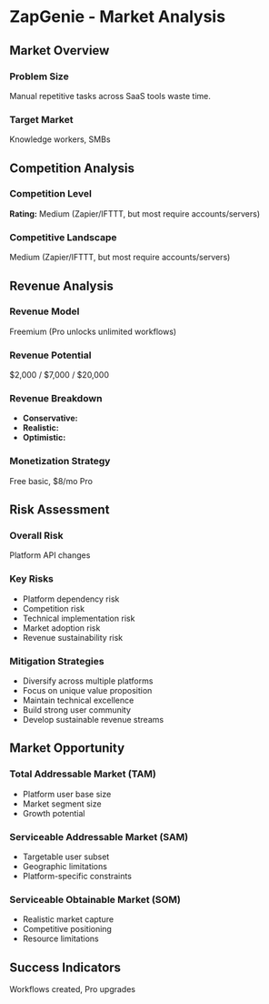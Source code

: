 # ZapGenie - Market Analysis

## Market Overview

### Problem Size
Manual repetitive tasks across SaaS tools waste time.

### Target Market
Knowledge workers, SMBs

## Competition Analysis

### Competition Level
**Rating:** Medium (Zapier/IFTTT, but most require accounts/servers)

### Competitive Landscape
Medium (Zapier/IFTTT, but most require accounts/servers)

## Revenue Analysis

### Revenue Model
Freemium (Pro unlocks unlimited workflows)

### Revenue Potential
$2,000 / $7,000 / $20,000

### Revenue Breakdown
- **Conservative:** 
- **Realistic:** 
- **Optimistic:** 

### Monetization Strategy
Free basic, $8/mo Pro

## Risk Assessment

### Overall Risk
Platform API changes

### Key Risks
- Platform dependency risk
- Competition risk
- Technical implementation risk
- Market adoption risk
- Revenue sustainability risk

### Mitigation Strategies
- Diversify across multiple platforms
- Focus on unique value proposition
- Maintain technical excellence
- Build strong user community
- Develop sustainable revenue streams

## Market Opportunity

### Total Addressable Market (TAM)
- Platform user base size
- Market segment size
- Growth potential

### Serviceable Addressable Market (SAM)
- Targetable user subset
- Geographic limitations
- Platform-specific constraints

### Serviceable Obtainable Market (SOM)
- Realistic market capture
- Competitive positioning
- Resource limitations

## Success Indicators
Workflows created, Pro upgrades
